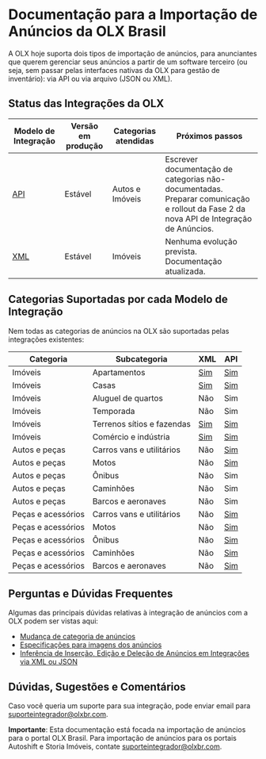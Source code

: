 # Documentação para a Importação de Anúncios da OLX Brasil

A OLX hoje suporta dois tipos de importação de anúncios, para anunciantes que querem gerenciar seus anúncios a partir de um software terceiro (ou seja, sem passar pelas interfaces nativas da OLX para gestão de inventário): via API ou via arquivo (JSON ou XML).


## Status das Integrações da OLX

| Modelo de Integração | Versão em produção | Categorias atendidas | Próximos passos |
|----------------------|----------------------------|----------------------|---------------------------------------------------------------------------------------|
| [API](api/README.md) | Estável | Autos e Imóveis | Escrever documentação de categorias não-documentadas. Preparar comunicação e rollout da Fase 2 da nova API de Integração de Anúncios. |
| [XML](xml/real_estate/README.md) | Estável | Imóveis | Nenhuma evolução prevista. Documentação atualizada.


## Categorias Suportadas por cada Modelo de Integração

Nem todas as categorias de anúncios na OLX são suportadas pelas integrações existentes:

| Categoria | Subcategoria | XML | API |
|-------------------------|-----------------------------------------|-----|-----|
| Imóveis | Apartamentos | [Sim](xml/real_estate/README.md) | [Sim](api/real_estate/README.md) |
| Imóveis | Casas | [Sim](xml/real_estate/README.md) | [Sim](api/real_estate/README.md) |
| Imóveis | Aluguel de quartos | Não | Sim  |
| Imóveis | Temporada | Não | Sim  |
| Imóveis | Terrenos sítios e fazendas | [Sim](xml/real_estate/README.md) | [Sim](api/real_estate/README.md) |
| Imóveis | Comércio e indústria | [Sim](xml/real_estate/README.md) | [Sim](api/real_estate/README.md) |
| Autos e peças | Carros vans e utilitários | Não | [Sim](api/autos/README.md) |
| Autos e peças | Motos | Não | [Sim](api/autos/README.md) |
| Autos e peças | Ônibus | Não | Sim |
| Autos e peças | Caminhões | Não | Sim |
| Autos e peças | Barcos e aeronaves | Não | Sim |
| Peças e acessórios | Carros vans e utilitários | Não | [Sim](api/autoparts/README.md) |
| Peças e acessórios | Motos | Não | [Sim](api/autoparts/README.md) |
| Peças e acessórios | Ônibus | Não | [Sim](api/autoparts/README.md) |
| Peças e acessórios | Caminhões | Não | [Sim](api/autoparts/README.md) |
| Peças e acessórios | Barcos e aeronaves| Não | [Sim](api/autoparts/README.md) |


## Perguntas e Dúvidas Frequentes

Algumas das principais dúvidas relativas à integração de anúncios com a OLX podem ser vistas aqui:

- [Mudança de categoria de anúncios](faq/category.md)
- [Especificações para imagens dos anúncios](faq/images.md)
- [Inferência de Inserção, Edição e Deleção de Anúncios em Integrações via XML ou JSON](faq/xml_json_insertion.md)


## Dúvidas, Sugestões e Comentários

Caso você queria um suporte para sua integração, pode enviar email para suporteintegrador@olxbr.com.

**Importante**: Esta documentação está focada na importação de anúncios para o portal OLX Brasil. Para importação de anúncios para os portais Autoshift e Storia Imóveis, contate suporteintegrador@olxbr.com.
